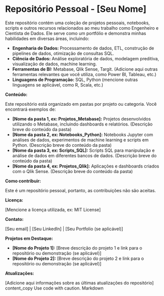 # Repositório Pessoal - [Seu Nome]

Este repositório contém uma coleção de projetos pessoais, notebooks, scripts e outros recursos relacionados ao meu trabalho como Engenheiro e Cientista de Dados.  Ele serve como um portfólio e demonstra minhas habilidades em diversas áreas, incluindo:

* **Engenharia de Dados:**  Processamento de dados, ETL, construção de pipelines de dados, otimização de consultas SQL.
* **Ciência de Dados:** Análise exploratória de dados, modelagem preditiva, visualização de dados, machine learning.
* **Ferramentas de BI:** Metabase, Qlik Sense, Targit.  (Adicione aqui outras ferramentas relevantes que você utiliza, como Power BI, Tableau, etc.)
* **Linguagens de Programação:** SQL, Python (mencione outras linguagens se aplicável, como R, Scala, etc.)


**Conteúdo:**

Este repositório está organizado em pastas por projeto ou categoria.  Você encontrará exemplos de:

* **[Nome da pasta 1, ex: Projetos_Metabase]:**  Projetos desenvolvidos utilizando o Metabase, incluindo dashboards e relatórios.  (Descrição breve do conteúdo da pasta)
* **[Nome da pasta 2, ex: Notebooks_Python]:** Notebooks Jupyter com análises de dados, experimentos de machine learning e scripts em Python. (Descrição breve do conteúdo da pasta)
* **[Nome da pasta 3, ex: Scripts_SQL]:**  Scripts SQL para manipulação e análise de dados em diferentes bancos de dados. (Descrição breve do conteúdo da pasta)
* **[Nome da pasta 4, ex: Projetos_Qlik]:**  Aplicações e dashboards criados com o Qlik Sense. (Descrição breve do conteúdo da pasta)


**Como contribuir:**

Este é um repositório pessoal, portanto, as contribuições não são aceitas.


**Licença:**

[Mencione a licença utilizada, ex: MIT License]


**Contato:**

[Seu email] | [Seu LinkedIn] | [Seu Portfolio (se aplicável)]


**Projetos em Destaque:**

* **[Nome do Projeto 1]:** [Breve descrição do projeto 1 e link para o repositório ou demonstração (se aplicável)]
* **[Nome do Projeto 2]:** [Breve descrição do projeto 2 e link para o repositório ou demonstração (se aplicável)]


**Atualizações:**

[Adicione aqui informações sobre as últimas atualizações do repositório]
content_copy
Use code with caution.
Markdown

